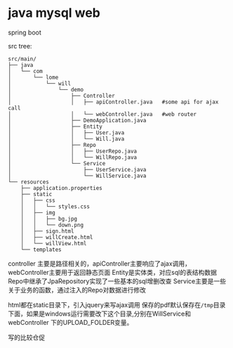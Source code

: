 # java mysql web

spring boot 

src tree:
```$xslt
src/main/
├── java
│   └── com
│       └── lome
│           └── will
│               └── demo
│                   ├── Controller
│                   │   ├── apiController.java   #some api for ajax call
│                   │   └── webController.java   #web router
│                   ├── DemoApplication.java
│                   ├── Entity
│                   │   ├── User.java
│                   │   └── Will.java
│                   ├── Repo
│                   │   ├── UserRepo.java
│                   │   └── WillRepo.java
│                   └── Service
│                       ├── UserService.java
│                       └── WillService.java
└── resources
    ├── application.properties
    ├── static
    │   ├── css
    │   │   └── styles.css
    │   ├── img
    │   │   ├── bg.jpg
    │   │   └── down.png
    │   ├── sign.html
    │   ├── willCreate.html
    │   └── willView.html
    └── templates
```

controller 主要是路径相关的，apiController主要响应了ajax调用，webController主要用于返回静态页面
Entity是实体类，对应sql的表结构数据
Repo中继承了JpaRepository实现了一些基本的sql增删改查
Service主要是一些关于业务的函数，通过注入的Repo对数据进行修改

html都在static目录下，引入jquery来写ajax调用
保存的pdf默认保存在`/tmp`目录下面，如果是windows运行需要改下这个目录,分别在WillService和webController 下的UPLOAD_FOLDER变量。

写的比较仓促